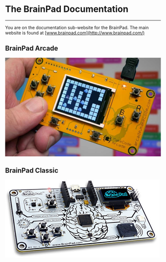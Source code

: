 # The BrainPad Documentation
---
You are on the documentation sub-website for the BrainPad. The main website is found at [www.brainpad.com](http://www.brainpad.com/)

## BrainPad Arcade
[![BrainPad Arcade](images/brainpad-arcade.jpg)](https://www.brainpad.com/arcade/how-it-works)

## BrainPad Classic
[![BrainPad Classic](images/brainpad.jpg)](https://www.brainpad.com/classic/how-it-works)


